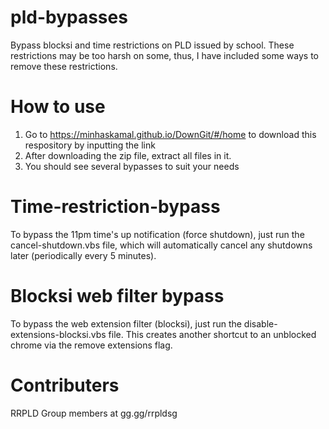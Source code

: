 # pld-bypasses
Bypass blocksi and time restrictions on PLD issued by school. These restrictions may be too harsh on some, thus, I have included some ways to remove these restrictions.
# How to use
1) Go to https://minhaskamal.github.io/DownGit/#/home to download this respository by inputting the link
2) After downloading the zip file, extract all files in it.
3) You should see several bypasses to suit your needs
# Time-restriction-bypass
To bypass the 11pm time's up notification (force shutdown), just run the cancel-shutdown.vbs file, which will automatically cancel any shutdowns later (periodically every 5 minutes).
# Blocksi web filter bypass
To bypass the web extension filter (blocksi), just run the disable-extensions-blocksi.vbs file. This creates another shortcut to an unblocked chrome via the remove extensions flag.
# Contributers
RRPLD Group members at gg.gg/rrpldsg  

